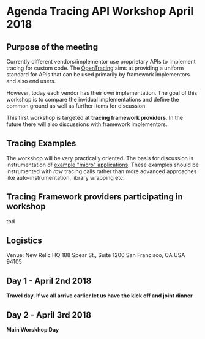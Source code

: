# Agenda Tracing API Workshop April 2018


## Purpose of the meeting

Currently different vendors/implementor use proprietary APIs to implement tracing for custom code. The [OpenTracing](https://github.com/opentracing) 
aims at providing a uniform standard for APIs that can be used primarily by framework implementors and also end users. 

However, today each vendor has their own implementation. The goal of this workshop is to compare the invidual implementations and define the common ground as well as further items for discussion.

This first workshop is targeted at **tracing framework providers**. In the future there will also discussions with framework implementors.

## Tracing Examples

The workshop will be very practically oriented. The basis for discussion is instrumentation of [example "micro" applications](https://github.com/AloisReitbauer/TraceAPIWorkshop/tree/master/examples). These examples should be instrumented with *raw* tracing calls rather than more advanced approaches like auto-instrumentation, library wrapping etc. 

## Tracing Framework providers participating in workshop

tbd


## Logistics

Venue:
New Relic HQ
188 Spear St., Suite 1200 
San Francisco, CA USA 94105

## Day 1 - April 2nd 2018

**Travel day. If we all arrive earlier let us have the kick off and joint dinner**

## Day 2 - April 3rd 2018

**Main Worskhop Day**
